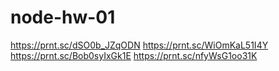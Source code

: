 # node-hw-01
https://prnt.sc/dSO0b_JZqODN
https://prnt.sc/WiOmKaL51I4Y
https://prnt.sc/Bob0syIxGk1E
https://prnt.sc/nfyWsG1oo31K